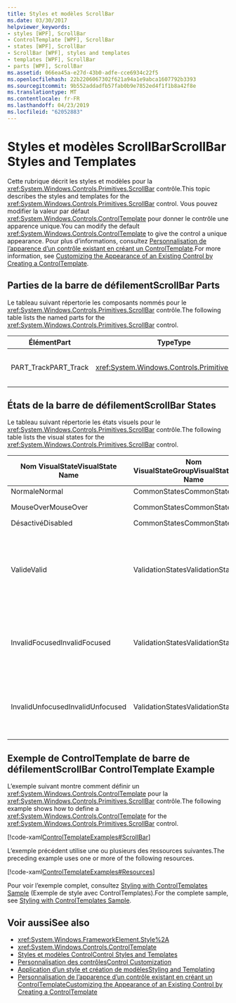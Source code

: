 ```yaml
---
title: Styles et modèles ScrollBar
ms.date: 03/30/2017
helpviewer_keywords:
- styles [WPF], ScrollBar
- ControlTemplate [WPF], ScrollBar
- states [WPF], ScrollBar
- ScrollBar [WPF], styles and templates
- templates [WPF], ScrollBar
- parts [WPF], ScrollBar
ms.assetid: 066ea45a-e27d-43b0-adfe-cce6934c22f5
ms.openlocfilehash: 22b2206067302f621a94a1e9abca1607792b3393
ms.sourcegitcommit: 9b552addadfb57fab0b9e7852ed4f1f1b8a42f8e
ms.translationtype: MT
ms.contentlocale: fr-FR
ms.lasthandoff: 04/23/2019
ms.locfileid: "62052883"
---
```

# <a name="scrollbar-styles-and-templates"></a><span data-ttu-id="006d5-102">Styles et modèles ScrollBar</span><span class="sxs-lookup"><span data-stu-id="006d5-102">ScrollBar Styles and Templates</span></span>
<span data-ttu-id="006d5-103">Cette rubrique décrit les styles et modèles pour la <xref:System.Windows.Controls.Primitives.ScrollBar> contrôle.</span><span class="sxs-lookup"><span data-stu-id="006d5-103">This topic describes the styles and templates for the <xref:System.Windows.Controls.Primitives.ScrollBar> control.</span></span> <span data-ttu-id="006d5-104">Vous pouvez modifier la valeur par défaut <xref:System.Windows.Controls.ControlTemplate> pour donner le contrôle une apparence unique.</span><span class="sxs-lookup"><span data-stu-id="006d5-104">You can modify the default <xref:System.Windows.Controls.ControlTemplate> to give the control a unique appearance.</span></span> <span data-ttu-id="006d5-105">Pour plus d’informations, consultez [Personnalisation de l’apparence d’un contrôle existant en créant un ControlTemplate](customizing-the-appearance-of-an-existing-control.md).</span><span class="sxs-lookup"><span data-stu-id="006d5-105">For more information, see [Customizing the Appearance of an Existing Control by Creating a ControlTemplate](customizing-the-appearance-of-an-existing-control.md).</span></span>  
  
## <a name="scrollbar-parts"></a><span data-ttu-id="006d5-106">Parties de la barre de défilement</span><span class="sxs-lookup"><span data-stu-id="006d5-106">ScrollBar Parts</span></span>  
 <span data-ttu-id="006d5-107">Le tableau suivant répertorie les composants nommés pour le <xref:System.Windows.Controls.Primitives.ScrollBar> contrôle.</span><span class="sxs-lookup"><span data-stu-id="006d5-107">The following table lists the named parts for the <xref:System.Windows.Controls.Primitives.ScrollBar> control.</span></span>  
  
|<span data-ttu-id="006d5-108">Élément</span><span class="sxs-lookup"><span data-stu-id="006d5-108">Part</span></span>|<span data-ttu-id="006d5-109">Type</span><span class="sxs-lookup"><span data-stu-id="006d5-109">Type</span></span>|<span data-ttu-id="006d5-110">Description</span><span class="sxs-lookup"><span data-stu-id="006d5-110">Description</span></span>|  
|-|-|-|  
|<span data-ttu-id="006d5-111">PART_Track</span><span class="sxs-lookup"><span data-stu-id="006d5-111">PART_Track</span></span>|<xref:System.Windows.Controls.Primitives.Track>|<span data-ttu-id="006d5-112">Le conteneur de l’élément qui indique la position de la <xref:System.Windows.Controls.Primitives.ScrollBar>.</span><span class="sxs-lookup"><span data-stu-id="006d5-112">The container for the element that indicates the position of the <xref:System.Windows.Controls.Primitives.ScrollBar>.</span></span>|  
  
## <a name="scrollbar-states"></a><span data-ttu-id="006d5-113">États de la barre de défilement</span><span class="sxs-lookup"><span data-stu-id="006d5-113">ScrollBar States</span></span>  
 <span data-ttu-id="006d5-114">Le tableau suivant répertorie les états visuels pour le <xref:System.Windows.Controls.Primitives.ScrollBar> contrôle.</span><span class="sxs-lookup"><span data-stu-id="006d5-114">The following table lists the visual states for the <xref:System.Windows.Controls.Primitives.ScrollBar> control.</span></span>  
  
|<span data-ttu-id="006d5-115">Nom VisualState</span><span class="sxs-lookup"><span data-stu-id="006d5-115">VisualState Name</span></span>|<span data-ttu-id="006d5-116">Nom VisualStateGroup</span><span class="sxs-lookup"><span data-stu-id="006d5-116">VisualStateGroup Name</span></span>|<span data-ttu-id="006d5-117">Description</span><span class="sxs-lookup"><span data-stu-id="006d5-117">Description</span></span>|  
|----------------------|---------------------------|-----------------|  
|<span data-ttu-id="006d5-118">Normale</span><span class="sxs-lookup"><span data-stu-id="006d5-118">Normal</span></span>|<span data-ttu-id="006d5-119">CommonStates</span><span class="sxs-lookup"><span data-stu-id="006d5-119">CommonStates</span></span>|<span data-ttu-id="006d5-120">État par défaut.</span><span class="sxs-lookup"><span data-stu-id="006d5-120">The default state.</span></span>|  
|<span data-ttu-id="006d5-121">MouseOver</span><span class="sxs-lookup"><span data-stu-id="006d5-121">MouseOver</span></span>|<span data-ttu-id="006d5-122">CommonStates</span><span class="sxs-lookup"><span data-stu-id="006d5-122">CommonStates</span></span>|<span data-ttu-id="006d5-123">Le pointeur de souris est positionné sur le contrôle.</span><span class="sxs-lookup"><span data-stu-id="006d5-123">The mouse pointer is positioned over the control.</span></span>|  
|<span data-ttu-id="006d5-124">Désactivé</span><span class="sxs-lookup"><span data-stu-id="006d5-124">Disabled</span></span>|<span data-ttu-id="006d5-125">CommonStates</span><span class="sxs-lookup"><span data-stu-id="006d5-125">CommonStates</span></span>|<span data-ttu-id="006d5-126">Le contrôle est désactivé.</span><span class="sxs-lookup"><span data-stu-id="006d5-126">The control is disabled.</span></span>|  
|<span data-ttu-id="006d5-127">Valide</span><span class="sxs-lookup"><span data-stu-id="006d5-127">Valid</span></span>|<span data-ttu-id="006d5-128">ValidationStates</span><span class="sxs-lookup"><span data-stu-id="006d5-128">ValidationStates</span></span>|<span data-ttu-id="006d5-129">Le contrôle utilise le <xref:System.Windows.Controls.Validation> classe et le <xref:System.Windows.Controls.Validation.HasError%2A?displayProperty=nameWithType> propriété jointe est `false`.</span><span class="sxs-lookup"><span data-stu-id="006d5-129">The control uses the <xref:System.Windows.Controls.Validation> class and the <xref:System.Windows.Controls.Validation.HasError%2A?displayProperty=nameWithType> attached property is `false`.</span></span>|  
|<span data-ttu-id="006d5-130">InvalidFocused</span><span class="sxs-lookup"><span data-stu-id="006d5-130">InvalidFocused</span></span>|<span data-ttu-id="006d5-131">ValidationStates</span><span class="sxs-lookup"><span data-stu-id="006d5-131">ValidationStates</span></span>|<span data-ttu-id="006d5-132">Le <xref:System.Windows.Controls.Validation.HasError%2A?displayProperty=nameWithType> propriété jointe est `true` a le contrôle a le focus.</span><span class="sxs-lookup"><span data-stu-id="006d5-132">The <xref:System.Windows.Controls.Validation.HasError%2A?displayProperty=nameWithType> attached property is `true` has the control has focus.</span></span>|  
|<span data-ttu-id="006d5-133">InvalidUnfocused</span><span class="sxs-lookup"><span data-stu-id="006d5-133">InvalidUnfocused</span></span>|<span data-ttu-id="006d5-134">ValidationStates</span><span class="sxs-lookup"><span data-stu-id="006d5-134">ValidationStates</span></span>|<span data-ttu-id="006d5-135">Le <xref:System.Windows.Controls.Validation.HasError%2A?displayProperty=nameWithType> propriété jointe est `true` a le contrôle n’a pas le focus.</span><span class="sxs-lookup"><span data-stu-id="006d5-135">The <xref:System.Windows.Controls.Validation.HasError%2A?displayProperty=nameWithType> attached property is `true` has the control does not have focus.</span></span>|  
  
## <a name="scrollbar-controltemplate-example"></a><span data-ttu-id="006d5-136">Exemple de ControlTemplate de barre de défilement</span><span class="sxs-lookup"><span data-stu-id="006d5-136">ScrollBar ControlTemplate Example</span></span>  
 <span data-ttu-id="006d5-137">L’exemple suivant montre comment définir un <xref:System.Windows.Controls.ControlTemplate> pour la <xref:System.Windows.Controls.Primitives.ScrollBar> contrôle.</span><span class="sxs-lookup"><span data-stu-id="006d5-137">The following example shows how to define a <xref:System.Windows.Controls.ControlTemplate> for the <xref:System.Windows.Controls.Primitives.ScrollBar> control.</span></span>  
  
 [!code-xaml[ControlTemplateExamples#ScrollBar](~/samples/snippets/csharp/VS_Snippets_Wpf/ControlTemplateExamples/CS/resources/scrollbar.xaml#scrollbar)]  
  
 <span data-ttu-id="006d5-138">L’exemple précédent utilise une ou plusieurs des ressources suivantes.</span><span class="sxs-lookup"><span data-stu-id="006d5-138">The preceding example uses one or more of the following resources.</span></span>  
  
 [!code-xaml[ControlTemplateExamples#Resources](~/samples/snippets/csharp/VS_Snippets_Wpf/ControlTemplateExamples/CS/resources/shared.xaml#resources)]  
  
 <span data-ttu-id="006d5-139">Pour voir l’exemple complet, consultez [Styling with ControlTemplates Sample](https://github.com/Microsoft/WPF-Samples/tree/master/Styles%20&%20Templates/IntroToStylingAndTemplating) (Exemple de style avec ControlTemplates).</span><span class="sxs-lookup"><span data-stu-id="006d5-139">For the complete sample, see [Styling with ControlTemplates Sample](https://github.com/Microsoft/WPF-Samples/tree/master/Styles%20&%20Templates/IntroToStylingAndTemplating).</span></span>  
  
## <a name="see-also"></a><span data-ttu-id="006d5-140">Voir aussi</span><span class="sxs-lookup"><span data-stu-id="006d5-140">See also</span></span>

- <xref:System.Windows.FrameworkElement.Style%2A>
- <xref:System.Windows.Controls.ControlTemplate>
- [<span data-ttu-id="006d5-141">Styles et modèles Control</span><span class="sxs-lookup"><span data-stu-id="006d5-141">Control Styles and Templates</span></span>](control-styles-and-templates.md)
- [<span data-ttu-id="006d5-142">Personnalisation des contrôles</span><span class="sxs-lookup"><span data-stu-id="006d5-142">Control Customization</span></span>](control-customization.md)
- [<span data-ttu-id="006d5-143">Application d’un style et création de modèles</span><span class="sxs-lookup"><span data-stu-id="006d5-143">Styling and Templating</span></span>](styling-and-templating.md)
- [<span data-ttu-id="006d5-144">Personnalisation de l’apparence d’un contrôle existant en créant un ControlTemplate</span><span class="sxs-lookup"><span data-stu-id="006d5-144">Customizing the Appearance of an Existing Control by Creating a ControlTemplate</span></span>](customizing-the-appearance-of-an-existing-control.md)
